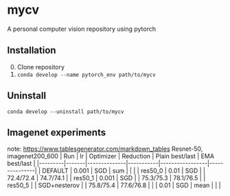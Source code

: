 # mycv
A personal computer vision repository using pytorch

## Installation
0. Clone repository
1. `conda develop --name pytorch_env path/to/mycv`

## Uninstall
`conda develop --uninstall path/to/mycv`

## Imagenet experiments
note: https://www.tablesgenerator.com/markdown_tables
Resnet-50, imagenet200_600
| Run     | lr    | Optimizer    | Reduction | Plain best/last | EMA best/last |
|---------|-------|--------------|-----------|-----------------|---------------|
| DEFAULT | 0.001 | SGD          | sum       |                 |               |
| res50_0 | 0.01  | SGD          |           | 72.4/72.4       | 74.7/74.1     |
| res50_1 | 0.001 | SGD          |           | 75.3/75.3       | 78.1/76.5     |
| res50_5 |       | SGD+nesterov |           | 75.8/75.4       | 77.6/76.8     |
|         | 0.01  | SGD          | mean      |                 |               |
